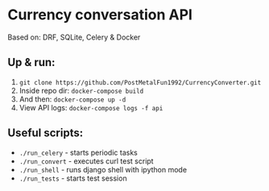 # Currency conversation API

Based on: DRF, SQLite, Celery & Docker

## Up & run:
1. ```git clone https://github.com/PostMetalFun1992/CurrencyConverter.git```
2. Inside repo dir: ```docker-compose build```
3. And then: ```docker-compose up -d```
4. View API logs: ```docker-compose logs -f api```

## Useful scripts:
* ```./run_celery``` - starts periodic tasks
* ```./run_convert``` - executes curl test script
* ```./run_shell``` - runs django shell with ipython mode
* ```./run_tests``` - starts test session
